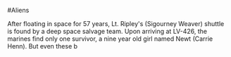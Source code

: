 #Aliens

After floating in space for 57 years, Lt. Ripley's (Sigourney Weaver) shuttle is found by a deep space salvage team. Upon arriving at LV-426, the marines find only one survivor, a nine year old girl named Newt (Carrie Henn). But even these b